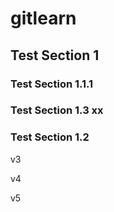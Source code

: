 # gitlearn

## Test Section 1


### Test Section 1.1.1



### Test Section 1.3 xx

### Test Section 1.2

v3

v4


v5